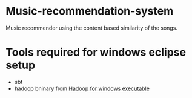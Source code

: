 # Music-recommendation-system
Music recommender using the content based similarity of the songs.

# Tools required for windows eclipse setup
* sbt
* hadoop bninary from [Hadoop for windows executable](https://www.barik.net/archive/2015/01/19/172716/)
